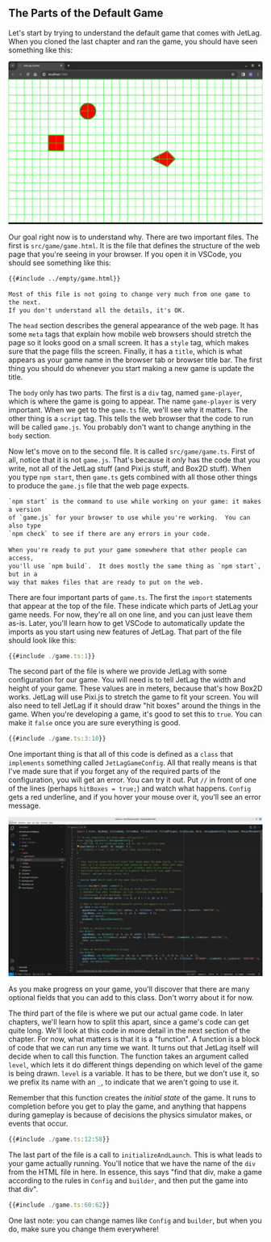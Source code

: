 ## The Parts of the Default Game

Let's start by trying to understand the default game that comes with JetLag.
When you cloned the last chapter and ran the game, you should have seen
something like this:

![Running for the first time](./first_run.png)

Our goal right now is to understand why.  There are two important files.  The
first is `src/game/game.html`.  It is the file that defines the structure of the
web page that you're seeing in your browser.  If you open it in VSCode, you
should see something like this:

```html
{{#include ../empty/game.html}}
```

```admonish Note
Most of this file is not going to change very much from one game to the next.
If you don't understand all the details, it's OK.
```

The `head` section describes the general appearance of the web page.  It has
some `meta` tags that explain how mobile web browsers should stretch the page so
it looks good on a small screen.  It has a `style` tag, which makes sure that
the page fills the screen.  Finally, it has a `title`, which is what appears as
your game name in the browser tab or browser title bar.  The first thing you
should do whenever you start making a new game is update the title.

The `body` only has two parts.  The first is a `div` tag, named `game-player`,
which is where the game is going to appear.  The name `game-player` is very
important.  When we get to the `game.ts` file, we'll see why it matters.  The
other thing is a `script` tag.  This tells the web browser that the code to run
will be called `game.js`.  You probably don't want to change anything in the
`body` section.

Now let's move on to the second file.  It is called `src/game/game.ts`.  First
of all, notice that it is not `game.js`.  That's because it *only* has the code
that you write, not all of the JetLag stuff (and Pixi.js stuff, and Box2D
stuff).  When you type `npm start`, then `game.ts` gets combined with all those
other things to produce the `game.js` file that the web page expects.

```admonish Note
`npm start` is the command to use while working on your game: it makes a version
of `game.js` for your browser to use while you're working.  You can also type
`npm check` to see if there are any errors in your code.

When you're ready to put your game somewhere that other people can access, 
you'll use `npm build`.  It does mostly the same thing as `npm start`, but in a
way that makes files that are ready to put on the web.
```

There are four important parts of `game.ts`.  The first the `import` statements
that appear at the top of the file.  These indicate which parts of JetLag your
game needs.  For now, they're all on one line, and you can just leave them
as-is.  Later, you'll learn how to get VSCode to automatically update the
imports as you start using new features of JetLag.  That part of the file should
look like this:

```typescript
{{#include ./game.ts:1}}
```

The second part of the file is where we provide JetLag with some configuration
for our game. You will need is to tell JetLag the width and height of your game.
These values are in meters, because that's how Box2D works.  JetLag will use
Pixi.js to stretch the game to fit your screen.  You will also need to tell
JetLag if it should draw "hit boxes" around the things in the game.  When you're
developing a game, it's good to set this to `true`.  You can make it `false`
once you are sure everything is good.

```typescript
{{#include ./game.ts:3:10}}
```

One important thing is that all of this code is defined as a `class` that
`implements` something called `JetLagGameConfig`.  All that really means is that
I've made sure that if you forget any of the required parts of the
configuration, you will get an error.  You can try it out.  Put `//` in front of
one of the lines (perhaps `hitBoxes = true;`) and watch what happens.  `Config`
gets a red underline, and if you hover your mouse over it, you'll see an error
message.

![An error in our Config object](./vscode_error_config.png)

As you make progress on your game, you'll discover that there are many optional
fields that you can add to this class.  Don't worry about it for now.

The third part of the file is where we put our actual game code.  In later
chapters, we'll learn how to split this apart, since a game's code can get
quite long.  We'll look at this code in more detail in the next section of the
chapter.  For now, what matters is that it is a "function".  A function is a
block of code that we can run any time we want.  It turns out that JetLag itself
will decide when to call this function.  The function takes an argument called
`level`, which lets it do different things depending on which level of the game
is being drawn.  `level` is a variable.  It has to be there, but we don't use
it, so we prefix its name with an `_`, to indicate that we aren't going to use
it.

Remember that this function creates the *initial state* of the game.  It runs to
completion before you get to play the game, and anything that happens during
gameplay is because of decisions the physics simulator makes, or events that
occur.

```typescript
{{#include ./game.ts:12:58}}
```

The last part of the file is a call to `initializeAndLaunch`.  This is what
leads to your game actually running.  You'll notice that we have the name of the
`div` from the HTML file in here.  In essence, this says "find that div, make a
game according to the rules in `Config` and `builder`, and then put the game
into that div".

```typescript
{{#include ./game.ts:60:62}}
```

One last note: you can change names like `Config` and `builder`, but when you
do, make sure you change them everywhere!
